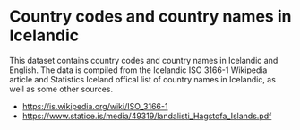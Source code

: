 # Country codes and country names in Icelandic

This dataset contains country codes and country names in Icelandic and English.
The data is compiled from the Icelandic ISO 3166-1 Wikipedia article and 
Statistics Iceland offical list of country names in Icelandic, as well as some
other sources.

- https://is.wikipedia.org/wiki/ISO_3166-1
- https://www.statice.is/media/49319/landalisti_Hagstofa_Islands.pdf